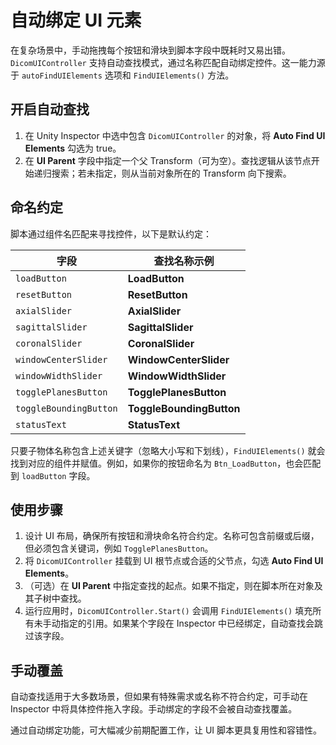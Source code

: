 # 自动绑定 UI 元素

在复杂场景中，手动拖拽每个按钮和滑块到脚本字段中既耗时又易出错。`DicomUIController` 支持自动查找模式，通过名称匹配自动绑定控件。这一能力源于 `autoFindUIElements` 选项和 `FindUIElements()` 方法。

## 开启自动查找

1. 在 Unity Inspector 中选中包含 `DicomUIController` 的对象，将 **Auto Find UI Elements** 勾选为 true。
2. 在 **UI Parent** 字段中指定一个父 Transform（可为空）。查找逻辑从该节点开始递归搜索；若未指定，则从当前对象所在的 Transform 向下搜索。

## 命名约定

脚本通过组件名匹配来寻找控件，以下是默认约定：

| 字段                | 查找名称示例 |
|--------------------|------------|
| `loadButton`       | **LoadButton** |
| `resetButton`      | **ResetButton** |
| `axialSlider`      | **AxialSlider** |
| `sagittalSlider`   | **SagittalSlider** |
| `coronalSlider`    | **CoronalSlider** |
| `windowCenterSlider` | **WindowCenterSlider** |
| `windowWidthSlider`  | **WindowWidthSlider** |
| `togglePlanesButton`  | **TogglePlanesButton** |
| `toggleBoundingButton`| **ToggleBoundingButton** |
| `statusText`       | **StatusText** |

只要子物体名称包含上述关键字（忽略大小写和下划线），`FindUIElements()` 就会找到对应的组件并赋值。例如，如果你的按钮命名为 `Btn_LoadButton`，也会匹配到 `loadButton` 字段。

## 使用步骤

1. 设计 UI 布局，确保所有按钮和滑块命名符合约定。名称可包含前缀或后缀，但必须包含关键词，例如 `TogglePlanesButton`。
2. 将 `DicomUIController` 挂载到 UI 根节点或合适的父节点，勾选 **Auto Find UI Elements**。
3. （可选）在 **UI Parent** 中指定查找的起点。如果不指定，则在脚本所在对象及其子树中查找。
4. 运行应用时，`DicomUIController.Start()` 会调用 `FindUIElements()` 填充所有未手动指定的引用。如果某个字段在 Inspector 中已经绑定，自动查找会跳过该字段。

## 手动覆盖

自动查找适用于大多数场景，但如果有特殊需求或名称不符合约定，可手动在 Inspector 中将具体控件拖入字段。手动绑定的字段不会被自动查找覆盖。

通过自动绑定功能，可大幅减少前期配置工作，让 UI 脚本更具复用性和容错性。
